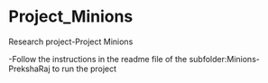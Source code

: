 # Project_Minions
Research project-Project Minions

-Follow the instructions in the readme file of the subfolder:Minions-PrekshaRaj to run the project
